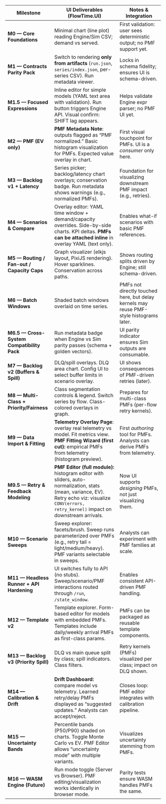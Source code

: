 | Milestone                                  | UI Deliverables (FlowTime.UI)                                                                                                                                                                      | Notes & Integration                                                                     |
| ------------------------------------------ | -------------------------------------------------------------------------------------------------------------------------------------------------------------------------------------------------- | --------------------------------------------------------------------------------------- |
| **M0 — Core Foundations**                  | Minimal chart (line plot) reading Engine/Sim CSV; demand vs served.                                                                                                                                | First validation: user sees deterministic output; no PMF support yet.                   |
| **M1 — Contracts Parity Pack**             | Switch to rendering **only from artifacts** (`run.json`, `series/index.json`, per-series CSV). Run metadata viewer.                                                                                | Locks in schema fidelity; ensures UI is schema-driven.                                  |
| **M1.5 — Focused Expressions**             | Inline editor for simple models (YAML text area with validation). Run button triggers Engine API. Visual confirm: SHIFT lag appears.                                                               | Helps validate Engine expr parser; no PMF UI yet.                                       |
| **M2 — PMF (EV only)**                     | **PMF Metadata Note**: outputs flagged as “PMF normalized.” Basic histogram visualization for PMFs. Expected value overlay in chart.                                                               | First visual touchpoint for PMFs. UI is a *consumer* only here.                         |
| **M3 — Backlog v1 + Latency**              | Series picker; backlog/latency chart overlays; conservation badge. Run metadata shows warnings (e.g., normalized PMFs).                                                                            | Foundation for visualizing downstream PMF impact (e.g., retries).                       |
| **M4 — Scenarios & Compare**               | Overlay editor: YAML time window + demand/capacity overrides. Side-by-side charts. KPI deltas. **PMFs can be attached inline** in overlay YAML (text only).                                        | Enables what-if scenarios with basic PMF references.                                    |
| **M5 — Routing / Fan-out / Capacity Caps** | Graph visualizer (elkjs layout, PixiJS rendering). Hover sparklines. Conservation across paths.                                                                                                    | Shows routing splits driven by Engine; still schema-driven.                             |
| **M6 — Batch Windows**                     | Shaded batch windows overlaid on time series.                                                                                                                                                      | PMFs not directly touched here, but delay kernels may reuse PMF-style histograms later. |
| **M6.5 — Cross-System Compatibility Pack** | Run metadata badge when Engine vs Sim parity passes (schema + golden vectors).                                                                                                                     | UI parity indicator ensures Sim outputs are consumable.                                 |
| **M7 — Backlog v2 (Buffers & Spill)**      | DLQ/spill overlays. DLQ area chart. Config UI to select buffer limits in scenario overlay.                                                                                                         | UI shows consequences of PMF-driven retries (later).                                    |
| **M8 — Multi-Class + Priority/Fairness**   | Class segmentation controls & legend. Switch series by flow. Class-colored overlays in graph.                                                                                                      | Prepares for multi-class PMFs (per-flow retry kernels).                                 |
| **M9 — Data Import & Fitting**             | **Telemetry Overlay Page**: overlay real telemetry vs model. Fit metrics view. **PMF Fitting Wizard (first cut):** empirical PMFs from telemetry (histogram preview).                              | First *authoring* tool for PMFs. Analysts can derive PMFs from telemetry.               |
| **M9.5 — Retry & Feedback Modeling**       | **PMF Editor (full module):** histogram editor with sliders, auto-normalization, stats (mean, variance, EV). Retry echo viz: visualize `CONV(errors, retry_kernel)` impact on downstream arrivals. | Now UI supports *designing* PMFs, not just visualizing them.                            |
| **M10 — Scenario Sweeps**                  | Sweep explorer: facets/brush. Sweep runs parameterized over PMFs (e.g., retry tail = light/medium/heavy). PMF variants selectable in sweeps.                                                       | Analysts can experiment with PMF families at scale.                                     |
| **M11 — Headless Runner + API Hardening**  | UI switches fully to API (no stubs). Sweep/scenario/PMF interactions routed through `/run`, `/state_window`.                                                                                       | Enables consistent API-driven PMF handling.                                             |
| **M12 — Template v2**                      | Template explorer. Form-based editor for models with embedded PMFs. Templates include daily/weekly arrival PMFs as first-class params.                                                             | PMFs can be packaged as reusable template components.                                   |
| **M13 — Backlog v3 (Priority Spill)**      | DLQ vs main queue split by class; spill indicators. Class filters.                                                                                                                                 | Retry kernels (PMFs) visualized per class; impact on DLQ shown.                         |
| **M14 — Calibration & Drift**              | **Drift Dashboard:** compare model vs telemetry. Learned retry/delay PMFs displayed as “suggested updates.” Analysts can accept/reject.                                                            | Closes loop: PMF editor integrates with calibration pipeline.                           |
| **M15 — Uncertainty Bands**                | Percentile bands (P50/P90) shaded on charts. Toggle Monte Carlo vs EV. PMF Editor allows “uncertainty mode” with multiple variants.                                                                | Visualizes uncertainty stemming from PMFs.                                              |
| **M16 — WASM Engine (Future)**             | Run mode toggle (Server vs Browser). PMF editing/visualization works identically in browser mode.                                                                                                  | Parity tests ensure WASM handles PMFs the same.                                         |
